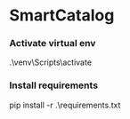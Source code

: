 # SmartCatalog

### Activate virtual env

.\venv\Scripts\activate


### Install requirements

pip install -r .\requirements.txt
